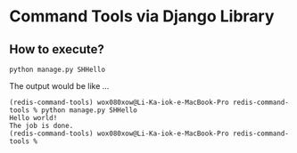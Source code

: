 # Command Tools via Django Library
## How to execute?
```
python manage.py SHHello
```
The output would be like ...
```
(redis-command-tools) wox080xow@Li-Ka-iok-e-MacBook-Pro redis-command-tools % python manage.py SHHello
Hello world!
The job is done.
(redis-command-tools) wox080xow@Li-Ka-iok-e-MacBook-Pro redis-command-tools %
```